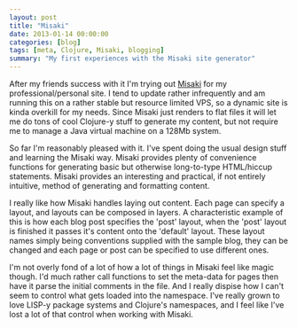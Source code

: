 ```yaml
---
layout: post
title: "Misaki"
date: 2013-01-14 00:00:00
categories: [blog]
tags: [meta, Clojure, Misaki, blogging]
summary: "My first experiences with the Misaki site generator"
---
```

After my friends success with it I'm trying out [Misaki](https://github.com/liquidz/misaki) for my professional/personal site. I tend to update rather infrequently and am running this on a rather stable but resource limited VPS, so a dynamic site is kinda overkill for my needs. Since Misaki just renders to flat files it will let me do tons of cool Clojure-y stuff to generate my content, but not require me to manage a Java virtual machine on a 128Mb system.

So far I'm reasonably pleased with it. I've spent doing the usual design stuff and learning the Misaki way. Misaki provides plenty of convenience functions for generating basic but otherwise long-to-type HTML/hiccup statements. Misaki provides an interesting and practical, if not entirely intuitive, method of generating and formatting content.

I really like how Misaki handles laying out content. Each page can specify a layout, and layouts can be composed in layers. A characteristic example of this is how each blog post specifies the 'post' layout, when the 'post' layout is finished it passes it's content onto the 'default' layout. These layout names simply being conventions supplied with the sample blog, they can be changed and each page or post can be specified to use different ones.

I'm not overly fond of a lot of how a lot of things in Misaki feel like magic though. I'd much rather call functions to set the meta-data for pages then have it parse the initial comments in the file. And I really dispise how I can't seem to control what gets loaded into the namespace. I've really grown to love LISP-y package systems and Clojure's namespaces, and I feel like I've lost a lot of that control when working with Misaki.
